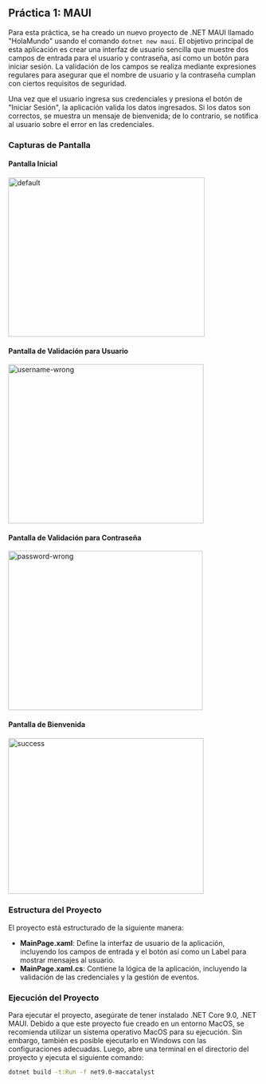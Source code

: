 ## Práctica 1: MAUI

Para esta práctica, se ha creado un nuevo proyecto de .NET MAUI llamado "HolaMundo" usando el comando `dotnet new maui`. El objetivo principal de esta aplicación es crear una interfaz de usuario sencilla que muestre dos campos de entrada para el usuario y contraseña, así como un botón para iniciar sesión. La validación de los campos se realiza mediante expresiones regulares para asegurar que el nombre de usuario y la contraseña cumplan con ciertos requisitos de seguridad.

Una vez que el usuario ingresa sus credenciales y presiona el botón de "Iniciar Sesión", la aplicación valida los datos ingresados. Si los datos son correctos, se muestra un mensaje de bienvenida; de lo contrario, se notifica al usuario sobre el error en las credenciales.

### Capturas de Pantalla
#### Pantalla Inicial
<img width="394" height="319" alt="default" src="https://github.com/user-attachments/assets/e6a731cf-10bc-4839-b9d4-d5ee8e0846d4" />

#### Pantalla de Validación para Usuario
<img width="392" height="319" alt="username-wrong" src="https://github.com/user-attachments/assets/c1bbf457-6036-4e8b-bf46-4787a3e6b238" />

#### Pantalla de Validación para Contraseña
<img width="390" height="319" alt="password-wrong" src="https://github.com/user-attachments/assets/b863a16e-bb49-4bed-9072-d99eb122995d" />

#### Pantalla de Bienvenida
<img width="392" height="312" alt="success" src="https://github.com/user-attachments/assets/4a04250f-0ecf-4d94-970b-8f8630b8db4b" />

### Estructura del Proyecto
El proyecto está estructurado de la siguiente manera:
- **MainPage.xaml**: Define la interfaz de usuario de la aplicación, incluyendo los campos de entrada y el botón así como un Label para mostrar mensajes al usuario.
- **MainPage.xaml.cs**: Contiene la lógica de la aplicación, incluyendo la validación de las credenciales y la gestión de eventos.

### Ejecución del Proyecto
Para ejecutar el proyecto, asegúrate de tener instalado .NET Core 9.0, .NET MAUI. Debido a que este proyecto fue creado en un entorno MacOS, se recomienda utilizar un sistema operativo MacOS para su ejecución. Sin embargo, también es posible ejecutarlo en Windows con las configuraciones adecuadas. Luego, abre una terminal en el directorio del proyecto y ejecuta el siguiente comando:

```bash
dotnet build -t:Run -f net9.0-maccatalyst
```